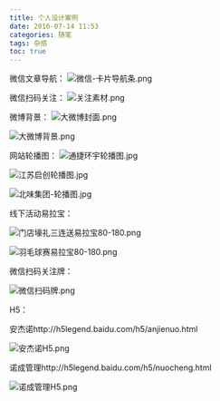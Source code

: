 ```yaml
---
title: 个人设计案例
date: 2016-07-14 11:53
categories: 随笔
tags: 杂感
toc: true
---
```

微信文章导航：
![微信-卡片导航条.png](http://upload-images.jianshu.io/upload_images/29336-1b350f71eebe8e63.png?imageMogr2/auto-orient/strip%7CimageView2/2/w/1240)


微信扫码关注：
![关注素材.png](http://upload-images.jianshu.io/upload_images/29336-c24933f6b7c5d0c0.png?imageMogr2/auto-orient/strip%7CimageView2/2/w/1240)

微博背景：
![大微博封面.png](http://upload-images.jianshu.io/upload_images/29336-b5e316aa66f56247.png?imageMogr2/auto-orient/strip%7CimageView2/2/w/1240)

![大微博背景.png](http://upload-images.jianshu.io/upload_images/29336-f967b4788be39653.png?imageMogr2/auto-orient/strip%7CimageView2/2/w/1240)


网站轮播图：
![通捷环宇轮播图.jpg](http://upload-images.jianshu.io/upload_images/29336-c1b71cea2bc974a9.jpg?imageMogr2/auto-orient/strip%7CimageView2/2/w/1240)

![江苏启创轮播图.jpg](http://upload-images.jianshu.io/upload_images/29336-b82e0a5a1f41ba37.jpg?imageMogr2/auto-orient/strip%7CimageView2/2/w/1240)

![北味集团-轮播图.jpg](http://upload-images.jianshu.io/upload_images/29336-27912f7cfaaecbc0.jpg?imageMogr2/auto-orient/strip%7CimageView2/2/w/1240)


线下活动易拉宝：

![门店壕礼三连送易拉宝80-180.png](http://upload-images.jianshu.io/upload_images/29336-d4fefcb2572f0180.png?imageMogr2/auto-orient/strip%7CimageView2/2/w/1240)


![羽毛球赛易拉宝80-180.png](http://upload-images.jianshu.io/upload_images/29336-9bd12dbad8765f7f.png?imageMogr2/auto-orient/strip%7CimageView2/2/w/1240)


微信扫码关注牌：


![微信扫码牌.png](http://upload-images.jianshu.io/upload_images/29336-b13cc28bf98e4f51.png?imageMogr2/auto-orient/strip%7CimageView2/2/w/1240)

H5：

安杰诺http://h5legend.baidu.com/h5/anjienuo.html

![安杰诺H5.png](http://upload-images.jianshu.io/upload_images/29336-982c6c3e1c3a9ffa.png?imageMogr2/auto-orient/strip%7CimageView2/2/w/1240)


诺成管理http://h5legend.baidu.com/h5/nuocheng.html


![诺成管理H5.png](http://upload-images.jianshu.io/upload_images/29336-1e9552e94b5a3c10.png?imageMogr2/auto-orient/strip%7CimageView2/2/w/1240)
